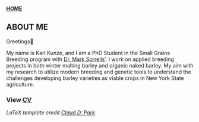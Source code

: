 **<span style="color: grey;"> [HOME](./index.md) </span>**

## ABOUT ME  


Greetings👋  

My name is Karl Kunze, and I am a PhD Student in the Small Grains Breeding program with [Dr. Mark Sorrells’](https://plbrgen.cals.cornell.edu/people/mark-sorrells/). I work on applied breeding projects in both winter malting barley and organic naked barley. My aim with my research to utilize modern breeding and genetic tools to understand the challenges developing barley varieties as viable crops in New York State agriculture.


### **View [CV](./CV_kunze_3302020.pdf)**   
*LaTeX template credit [Claud D. Park](https://github.com/posquit0/Awesome-CV)*

